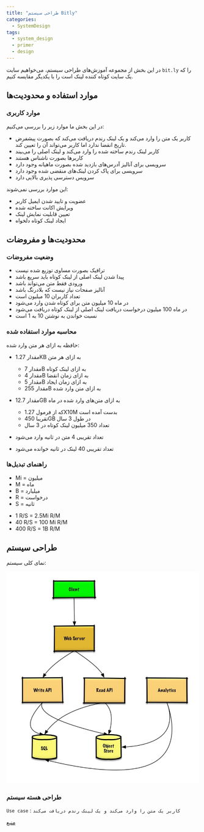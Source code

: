 ```yaml
---
title: "طراحی سیستم Bitly"
categories:
  - SystemDesign
tags:
  - system_design
  - primer
  - design
---
```


در این بخش از مجموعه آموزش‌های طراحی سیستم، می‌خواهیم سایت `bit.ly` را که یک سایت کوتاه کننده لینک است را با یکدیگر مقایسه کنیم.  

## موارد استفاده و محدودیت‌ها

### موارد کاربری
در این بخش ما موارد زیر را بررسی می‌کنیم:  
* کاربر یک متن را وارد می‌کند و یک لینک رندم دریافت می‌کند که بصورت پیشفرض تاریخ انقضا ندارد اما کاربر می‌تواند آن را تعیین کند.
* کاربر لینک رندم ساخته شده را وارد می‌کند و لینک اصلی را می‌بیند
* کاربرها بصورت ناشناس هستند
* سرویسی برای آنالیز آدرس‌های بازدید شده بصورت ماهیانه وجود دارد
* سرویسی برای پاک کردن لینک‌های منقضی شده وجود دارد
* سرویس دسترسی پذیری بالایی دارد

این موارد بررسی نمی‌شوند:  
* عضویت و تایید شدن ایمیل کاربر
* ویرایش اکانت ساخته شده
* تعیین قابلیت نمایش لینک
* ایجاد لینک کوتاه دلخواه

## محدودیت‌ها و مفروضات
### وضعیت مفروضات
* ترافیک بصورت مساوی توزیع شده نیست
* پیدا شدن لینک اصلی از لینک کوتاه باید سریع باشد
* ورودی فقط متن می‌تواند باشد
* آنالیز صفحات نیاز نیست که بلادرنگ باشد
* تعداد کاربران 10 میلیون است
* در ماه 10 میلیون متن برای کوتاه شدن وارد می‌شود
* در ماه 100 میلیون درخواست دریافت لینک اصلی از لینک کوتاه دریافت می‌شود
* نسبت خواندن به نوشتن 10 به 1 است

### محاسبه موارد استفاده شده
حافظه به ازای هر متن وارد شده:  
* مقدار 1.27KB به ازای هر متن
  * مقدار 7B به ازای لینک کوتاه
  * مقدار 4B به ازای زمان انقضا
  * مقدار 5B به ازای زمان ایجاد
  * مقدار 255B به ازای متن وارد شده

* مقدار 12.7GB به ازای متن‌های وارد شده در ماه
  * که از فرمول 1.27X10M بدست آمده است
  * تقریبا 450GB در طول 3 سال
  * تعداد 350 میلیون لینک کوتاه در 3 سال

* تعداد تقریبی 4 متن در ثانیه وارد می‌شود
* تعداد تقریبی 40 لینک در ثانیه خوانده می‌شود

### راهنمای تبدیل‌ها
  - Mi = میلیون
  - M = ماه
  - B = میلیارد
  - R = درخواست
  - S = ثانیه

* 1 R/S = 2.5Mi R/M
* 40 R/S = 100 Mi R/M
* 400 R/S = 1B R/M


## طراحی سیستم
نمای کلی سیستم:  

<p align="center" >
  <img src="/assets/img/system_bitly.jpg" alt="mhkarami97" width="600" />
</p>

### طراحی هسته سیستم
`Use case` : `کاربر یک متن را وارد می‌کند و یک لینک رندم دریافت می‌کند`

 
[منبع](https://github.com/donnemartin/system-design-primer/blob/master/solutions/system_design/pastebin/README.md)  